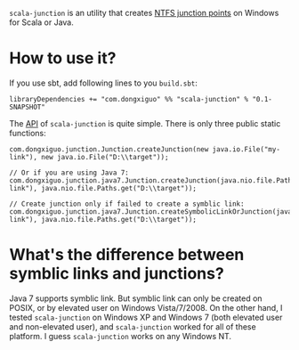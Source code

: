 `scala-junction` is an utility that creates [NTFS junction points](https://en.wikipedia.org/wiki/NTFS_junction_point) on Windows for Scala or Java.
# How to use it?
If you use sbt, add following lines to you `build.sbt`:

	libraryDependencies += "com.dongxiguo" %% "scala-junction" % "0.1-SNAPSHOT"

The [API](http://atry.github.com/scala-junction/api/index.html) of `scala-junction` is quite simple. There is only three public static functions:

	com.dongxiguo.junction.Junction.createJunction(new java.io.File("my-link"), new java.io.File("D:\\target"));
	
	// Or if you are using Java 7:
	com.dongxiguo.junction.java7.Junction.createJunction(java.nio.file.Paths.get("my-link"), java.nio.file.Paths.get("D:\\target"));
	
	// Create junction only if failed to create a symblic link:
	com.dongxiguo.junction.java7.Junction.createSymbolicLinkOrJunction(java.nio.file.Paths.get("my-link"), java.nio.file.Paths.get("D:\\target"));

# What's the difference between symblic links and junctions?
Java 7 supports symblic link. But symblic link can only be created on POSIX, or by elevated user on Windows Vista/7/2008. On the other hand, I tested `scala-junction` on Windows XP and Windows 7 (both elevated user and non-elevated user), and `scala-junction` worked for all of these platform. I guess `scala-junction` works on any Windows NT.
